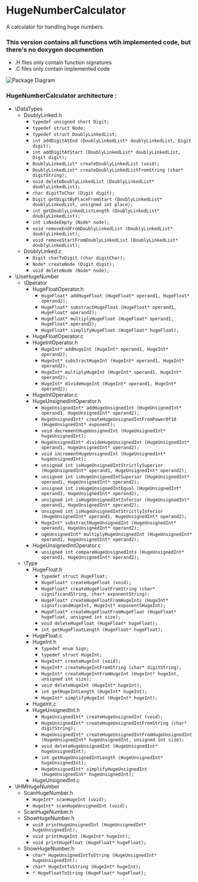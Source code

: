 # HugeNumberCalculator
A calculator for handling huge numbers.

### This version contains all functions wtih implemented code, but there's no doxygen documention
* .H files only contain function signatures
* .C files only contain implemented code

![Package Diagram](PackageDiagram.png)

### HugeNumberCalculator architecture :
* \DataTypes
  * DoublyLinked.h
    * `typedef unsigned short Digit;`
    * `typedef struct Node;`
    * `typedef struct DoublyLinkedList;`
    * `int addDigitAtEnd (DoublyLinkedList* doublyLinkedList, Digit digit);`
    * `int addDigitAtStart (DoublyLinkedList* doublyLinkedList, Digit digit);`
    * `DoublyLinkedList* createDoublyLinkedList (void);`
    * `DoublyLinkedList* createDoublyLinkedListFromString (char* digitString);`
    * `void deleteDoublyLinkedList (DoublyLinkedList* doublyLinkedList);`
    * `char digitToChar (Digit digit);`
    * `Digit getDigitByPlaceFromStart (DoublyLinkedList* doublyLinkedList, unsigned int place);`
    * `int getDoublyLinkedListLength (DoublyLinkedList* doublyLinkedList);`
    * `int isNodeEmpty (Node* node);`
    * `void removeEndFromDoublyLinkedList (DoublyLinkedList* doublyLinkedList);`
    * `void removeStartFromDoublyLinkedList (DoublyLinkedList* doublyLinkedList);`
  * DoublyLinked.c
    * `Digit charToDigit (char digitChar);`
    * `Node* createNode (Digit digit);`
    * `void deleteNode (Node* node);`
* \UseHugeNumber
  * \Operator
    * HugeFloatOperator.h
      * `HugeFloat* addHugeFloat (HugeFloat* operand1, HugeFloat* operand2);`
      * `HugeFloat* substractHugeFloat (HugeFloat* operand1, HugeFloat* operand2);`
      * `HugeFloat* multiplyHugeFloat (HugeFloat* operand1, HugeFloat* operand2);`
      * `HugeFloat* simplifyHugeFloat (HugeFloat* hugeFloat);`
    * HugeFloatOperator.c
    * HugeIntOperator.h
      * `HugeInt* addHugeInt (HugeInt* operand1, HugeInt* operand2);`
      * `HugeInt* substractHugeInt (HugeInt* operand1, HugeInt* operand2);`
      * `HugeInt* multiplyHugeInt (HugeInt* operand1, HugeInt* operand2);`
      * `HugeInt* divideHugeInt (HugeInt* operand1, HugeInt* operand2);`
    * HugeIntOperator.c
    * HugeUnsignedIntOperator.h
      * `HugeUnsignedInt* addHugeUnsignedInt (HugeUnsignedInt* operand1, HugeUnsignedInt* operand2);`
      * `HugeUnsignedInt* createHugeUnsignedIntFromPowerOf10 (HugeUnsignedInt* exponent);`
      * `void decrementHugeUnsignedInt (HugeUnsignedInt* hugeUnsignedInt);`
      * `HugeUnsignedInt* divideHugeUnsignedInt (HugeUnsignedInt* operand1, HugeUnsignedInt* operand2);`
      * `void incrementHugeUnsignedInt (HugeUnsignedInt* hugeUnsignedInt);`
      * `unsigned int isHugeUnsignedIntStrictlySuperior (HugeUnsignedInt* operand1, HugeUnsignedInt* operand2);`
      * `unsigned int isHugeUnsignedIntSuperior (HugeUnsignedInt* operand1, HugeUnsignedInt* operand2);`
      * `unsigned int isHugeUnsignedIntEqual (HugeUnsignedInt* operand1, HugeUnsignedInt* operand2);`
      * `unsigned int isHugeUnsignedIntInferior (HugeUnsignedInt* operand1, HugeUnsignedInt* operand2);`
      * `unsigned int isHugeUnsignedIntStrictlyInferior (HugeUnsignedInt* operand1, HugeUnsignedInt* operand2);`
      * `HugeInt* substractHugeUnsignedInt (HugeUnsignedInt* operand1, HugeUnsignedInt* operand2);`
      * `ugeUnsignedInt* multiplyHugeUnsignedInt (HugeUnsignedInt* operand1, HugeUnsignedInt* operand2);`
    * HugeUnsignedIntOperator.c
      * `unsigned int compareHugeUnsignedInts (HugeUnsignedInt* operand1, HugeUnsignedInt* operand2);`
  * \Type
    * HugeFloat.h
      * `typedef struct HugeFloat;`
      * `HugeFloat* createHugeFloat (void);`
      * `HugeFloat* createHugeFloatFromString (char* significandString, char* exponentString);`
      * `HugeFloat* createHugeFloatFromHugeInts (HugeInt* significandHugeInt, HugeInt* exponentSHugeInt);`
      * `HugeFloat* createHugeFloatFromHugeFloat (HugeFloat* hugeFloat, unsigned int size);`
      * `void deleteHugeFloat (HugeFloat* hugeFloat);`
      * `int getHugeFloatLength (HugeFloat* hugeFloat);`
    * HugeFloat.c
    * HugeInt.h
      * `typedef enum Sign;`
      * `typedef struct HugeInt;`
      * `HugeInt* createHugeInt (void);`
      * `HugeInt* createHugeIntFromString (char* digitString);`
      * `HugeInt* createHugeIntFromHugeInt (HugeInt* hugeInt, unsigned int size);`
      * `void deleteHugeInt (HugeInt* hugeInt);`
      * `int getHugeIntLength (HugeInt* hugeInt);`
      * `HugeInt* simplifyHugeInt (HugeInt* hugeInt);`
    * HugeInt.c
    * HugeUnsignedInt.h
      * `HugeUnsignedInt* createHugeUnsignedInt (void);`
      * `HugeUnsignedInt* createHugeUnsignedIntFromString (char* digitString);`
      * `HugeUnsignedInt* createHugeUnsignedIntFromHugeUnsignedInt (HugeUnsignedInt* hugeUnsignedInt, unsigned int size);`
      * `void deleteHugeUnsignedInt (HugeUnsignedInt* hugeUnsignedInt);`
      * `int getHugeUnsignedIntLength (HugeUnsignedInt* hugeUnsignedInt);`
      * `HugeUnsignedInt* simplifyHugeUnsignedInt (HugeUnsignedInt* hugeUnsignedInt);`
    * HugeUnsignedInt.c
* \IHMHugeNumber
  * ScanHugeNumber.h
    * `HugeInt* scanHugeInt (void);`
    * `HugeInt* scanHugeUnsignedInt (void);`
  * ScanHugeNumber.h
  * ShowHugeNumber.h
    * `void printHugeUnsignedInt (HugeUnsignedInt* hugeUnsignedInt);`
    * `void printHugeInt (HugeInt* hugeInt);`
    * `void printHugeFloat (HugeFloat* hugeFloat);`
  * ShowHugeNumber.h
    * `char* HugeUnsignedIntToString (HugeUnsignedInt* hugeUnsignedInt);`
    * `char* HugeIntToString (HugeInt* hugeInt);`
    * `* HugeFloatToString (HugeFloat* hugeFloat);`
